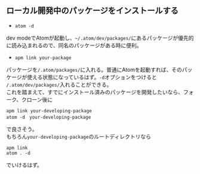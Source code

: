 ## ローカル開発中のパッケージをインストールする

- ``atom -d``

dev modeでAtomが起動し、``~/.atom/dev/packages/``にあるパッケージが優先的に読み込まれるので、同名のパッケージがある時に便利。

- ``apm link your-package``

パッケージを``/.atom/packages/``に入れる。普通にAtomを起動すれば、そのパッケージが使える状態になっているはず。``-d``オプションをつけると`` /.atom/dev/packages/``入れることができる。
<br>
これを踏まえて、すでにインストール済みのパッケージを開発したいなら、フォーク、クローン後に
```
apm link your-developing-package
atom -d　your-developing-package
```
で良さそう。<br>
もちろん``your-developing-package``のルートディレクトリなら
```
apm link
atom . -d
```
でいけるはず。
